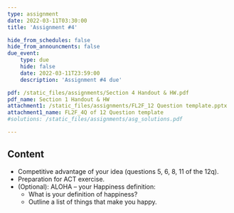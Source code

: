 ```yaml
---
type: assignment
date: 2022-03-11T03:30:00
title: 'Assignment #4'

hide_from_schedules: false
hide_from_announcments: false
due_event:
    type: due
    hide: false
    date: 2022-03-11T23:59:00
    description: 'Assignment #4 due'

pdf: /static_files/assignments/Section 4 Handout & HW.pdf
pdf_name: Section 1 Handout & HW
attachment1: /static_files/assignments/FL2F_12 Question template.pptx
attachment1_name: FL2F_4Q of 12 Question template
#solutions: /static_files/assignments/asg_solutions.pdf

---
```

## Content
- Competitive advantage of your idea (questions 5, 6, 8, 11 of the 12q).
- Preparation for ACT exercise.
- (Optional):   ALOHA – your Happiness definition:
    - What is your definition of happiness?
    - Outline a list of things that make you happy.



